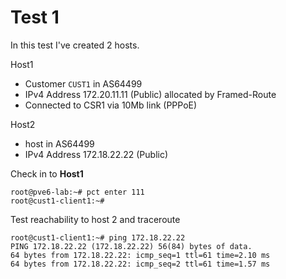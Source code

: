 # Test 1

In this test I've created 2 hosts.

Host1 
* Customer ```CUST1``` in AS64499
* IPv4 Address 172.20.11.11 (Public) allocated by Framed-Route
* Connected to CSR1 via 10Mb link (PPPoE)

Host2
* host in AS64499
* IPv4 Address 172.18.22.22 (Public)


Check in to **Host1**
```
root@pve6-lab:~# pct enter 111
root@cust1-client1:~# 
```

Test reachability to host 2 and traceroute

```
root@cust1-client1:~# ping 172.18.22.22
PING 172.18.22.22 (172.18.22.22) 56(84) bytes of data.
64 bytes from 172.18.22.22: icmp_seq=1 ttl=61 time=2.10 ms
64 bytes from 172.18.22.22: icmp_seq=2 ttl=61 time=1.57 ms
```
















